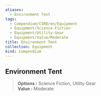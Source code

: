 ```yaml
---
aliases:
  - Environment Tent
tags:
  - Compendium/CSRD/en/Equipment
  - Equipment/Science-Fiction
  - Equipment/Utility-Gear
  - Equipment/Value/Moderate
title: Environment Tent
collection: Equipment
kind: Compendium
---
```

## Environment Tent  
  
>  
> **Options :** Science Fiction, Utility Gear  
> **Value :** Moderate